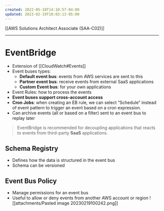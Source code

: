 ```yaml
---
created: 2022-05-10T14:10:57-04:00
updated: 2023-02-19T10:03:13-05:00
---
```

[[AWS Solutions Architect Associate (SAA-C02)]]

---
# EventBridge
- Extension of [[CloudWatch#Events]]
-   Event buses types:
    -   **Default event bus**: events from AWS services are sent to this
    -   **Partner event bus**: receive events from external SaaS applications
    -   **Custom Event bus**: for your own applications
-   Event Rules: how to process the events
-   **Event buses support cross-account access**
-   **Cron Jobs**: when creating an EB rule, we can select “Schedule” instead of event pattern to trigger an event based on a cron expression.
- Can archive events (all or based on a filter) sent to an event bus to replay later

> EventBridge is recommended for decoupling applications that reacts to events from third-party **SaaS** applications.

## Schema Registry
-   Defines how the data is structured in the event bus
-   Schema can be versioned

## Event Bus Policy
- Manage permissions for an event bus
- Useful to allow or deny events from another AWS account or region
![[attachments/Pasted image 20230219100242.png]]